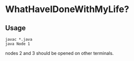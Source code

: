 # WhatHaveIDoneWithMyLife?

## Usage

    javac *.java
    java Node 1
    
nodes 2 and 3 should be opened on other terminals.   
